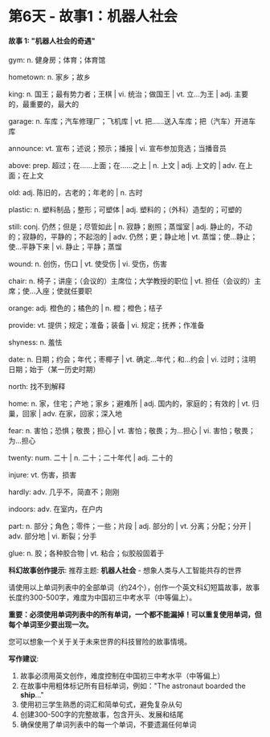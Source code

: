 # 第6天 - 故事1：机器人社会

#### 故事 1: "机器人社会的奇遇"

gym: n. 健身房；体育；体育馆

hometown: n. 家乡；故乡

king: n. 国王；最有势力者；王棋 | vi. 统治；做国王 | vt. 立…为王 | adj. 主要的，最重要的，最大的

garage: n. 车库；汽车修理厂；飞机库 | vt. 把……送入车库；把（汽车）开进车库

announce: vt. 宣布；述说；预示；播报 | vi. 宣布参加竞选；当播音员

above: prep. 超过；在……上面；在……之上 | n. 上文 | adj. 上文的 | adv. 在上面；在上文

old: adj. 陈旧的，古老的；年老的 | n. 古时

plastic: n. 塑料制品；整形；可塑体 | adj. 塑料的；（外科）造型的；可塑的

still: conj. 仍然；但是；尽管如此 | n. 寂静；剧照；蒸馏室 | adj. 静止的，不动的；寂静的，平静的；不起泡的 | adv. 仍然；更；静止地 | vt. 蒸馏；使…静止；使…平静下来 | vi. 静止；平静；蒸馏

wound: n. 创伤，伤口 | vt. 使受伤 | vi. 受伤，伤害

chair: n. 椅子；讲座；（会议的）主席位；大学教授的职位 | vt. 担任（会议的）主席；使…入座；使就任要职

orange: adj. 橙色的；橘色的 | n. 橙；橙色；桔子

provide: vt. 提供；规定；准备；装备 | vi. 规定；抚养；作准备

shyness: n. 羞怯

date: n. 日期；约会；年代；枣椰子 | vt. 确定…年代；和…约会 | vi. 过时；注明日期；始于（某一历史时期）

north: 找不到解释

home: n. 家，住宅；产地；家乡；避难所 | adj. 国内的，家庭的；有效的 | vt. 归巢，回家 | adv. 在家，回家；深入地

fear: n. 害怕；恐惧；敬畏；担心 | vt. 害怕；敬畏；为…担心 | vi. 害怕；敬畏；为…担心

twenty: num. 二十 | n. 二十；二十年代 | adj. 二十的

injure: vt. 伤害，损害

hardly: adv. 几乎不，简直不；刚刚

indoors: adv. 在室内，在户内

part: n. 部分；角色；零件；一些；片段 | adj. 部分的 | vt. 分离；分配；分开 | adv. 部分地 | vi. 断裂；分手

glue: n. 胶；各种胶合物 | vt. 粘合；似胶般固着于

**科幻故事创作提示**:
推荐主题: **机器人社会** - 想象人类与人工智能共存的世界

请使用以上单词列表中的全部单词（约24个），创作一个英文科幻短篇故事，故事长度约300-500字，难度为中国初三中考水平（中等偏上）。

**重要：必须使用单词列表中的所有单词，一个都不能漏掉！可以重复使用单词，但每个单词至少要出现一次。**

您可以想象一个关于关于未来世界的科技冒险的故事情境。

**写作建议**: 
1. 故事必须用英文创作，难度控制在中国初三中考水平（中等偏上）
2. 在故事中用粗体标记所有目标单词，例如："The astronaut boarded the **ship**..."
3. 使用初三学生熟悉的词汇和简单句式，避免复杂从句
4. 创建300-500字的完整故事，包含开头、发展和结尾
5. 确保使用了单词列表中的每一个单词，不要遗漏任何单词
